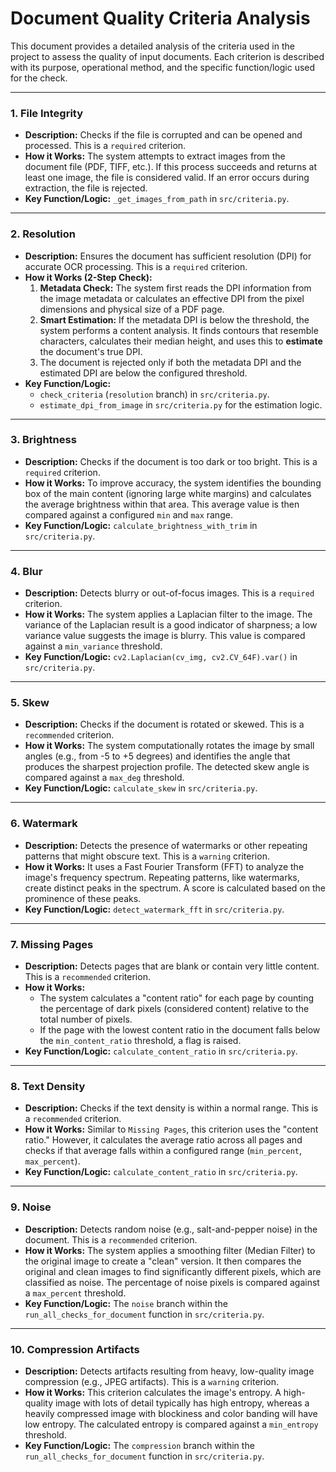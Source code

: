 # Document Quality Criteria Analysis

This document provides a detailed analysis of the criteria used in the project to assess the quality of input documents. Each criterion is described with its purpose, operational method, and the specific function/logic used for the check.

---

### 1. File Integrity

- **Description:** Checks if the file is corrupted and can be opened and processed. This is a `required` criterion.
- **How it Works:** The system attempts to extract images from the document file (PDF, TIFF, etc.). If this process succeeds and returns at least one image, the file is considered valid. If an error occurs during extraction, the file is rejected.
- **Key Function/Logic:** `_get_images_from_path` in `src/criteria.py`.

---

### 2. Resolution

- **Description:** Ensures the document has sufficient resolution (DPI) for accurate OCR processing. This is a `required` criterion.
- **How it Works (2-Step Check):**
    1.  **Metadata Check:** The system first reads the DPI information from the image metadata or calculates an effective DPI from the pixel dimensions and physical size of a PDF page.
    2.  **Smart Estimation:** If the metadata DPI is below the threshold, the system performs a content analysis. It finds contours that resemble characters, calculates their median height, and uses this to **estimate** the document's true DPI.
    3.  The document is rejected only if both the metadata DPI and the estimated DPI are below the configured threshold.
- **Key Function/Logic:**
    - `check_criteria` (`resolution` branch) in `src/criteria.py`.
    - `estimate_dpi_from_image` in `src/criteria.py` for the estimation logic.

---

### 3. Brightness

- **Description:** Checks if the document is too dark or too bright. This is a `required` criterion.
- **How it Works:** To improve accuracy, the system identifies the bounding box of the main content (ignoring large white margins) and calculates the average brightness within that area. This average value is then compared against a configured `min` and `max` range.
- **Key Function/Logic:** `calculate_brightness_with_trim` in `src/criteria.py`.

---

### 4. Blur

- **Description:** Detects blurry or out-of-focus images. This is a `required` criterion.
- **How it Works:** The system applies a Laplacian filter to the image. The variance of the Laplacian result is a good indicator of sharpness; a low variance value suggests the image is blurry. This value is compared against a `min_variance` threshold.
- **Key Function/Logic:** `cv2.Laplacian(cv_img, cv2.CV_64F).var()` in `src/criteria.py`.

---

### 5. Skew

- **Description:** Checks if the document is rotated or skewed. This is a `recommended` criterion.
- **How it Works:** The system computationally rotates the image by small angles (e.g., from -5 to +5 degrees) and identifies the angle that produces the sharpest projection profile. The detected skew angle is compared against a `max_deg` threshold.
- **Key Function/Logic:** `calculate_skew` in `src/criteria.py`.

---

### 6. Watermark

- **Description:** Detects the presence of watermarks or other repeating patterns that might obscure text. This is a `warning` criterion.
- **How it Works:** It uses a Fast Fourier Transform (FFT) to analyze the image's frequency spectrum. Repeating patterns, like watermarks, create distinct peaks in the spectrum. A score is calculated based on the prominence of these peaks.
- **Key Function/Logic:** `detect_watermark_fft` in `src/criteria.py`.

---

### 7. Missing Pages

- **Description:** Detects pages that are blank or contain very little content. This is a `recommended` criterion.
- **How it Works:**
    - The system calculates a "content ratio" for each page by counting the percentage of dark pixels (considered content) relative to the total number of pixels.
    - If the page with the lowest content ratio in the document falls below the `min_content_ratio` threshold, a flag is raised.
- **Key Function/Logic:** `calculate_content_ratio` in `src/criteria.py`.

---

### 8. Text Density

- **Description:** Checks if the text density is within a normal range. This is a `recommended` criterion.
- **How it Works:** Similar to `Missing Pages`, this criterion uses the "content ratio." However, it calculates the average ratio across all pages and checks if that average falls within a configured range (`min_percent`, `max_percent`).
- **Key Function/Logic:** `calculate_content_ratio` in `src/criteria.py`.

---

### 9. Noise

- **Description:** Detects random noise (e.g., salt-and-pepper noise) in the document. This is a `recommended` criterion.
- **How it Works:** The system applies a smoothing filter (Median Filter) to the original image to create a "clean" version. It then compares the original and clean images to find significantly different pixels, which are classified as noise. The percentage of noise pixels is compared against a `max_percent` threshold.
- **Key Function/Logic:** The `noise` branch within the `run_all_checks_for_document` function in `src/criteria.py`.

---

### 10. Compression Artifacts

- **Description:** Detects artifacts resulting from heavy, low-quality image compression (e.g., JPEG artifacts). This is a `warning` criterion.
- **How it Works:** This criterion calculates the image's entropy. A high-quality image with lots of detail typically has high entropy, whereas a heavily compressed image with blockiness and color banding will have low entropy. The calculated entropy is compared against a `min_entropy` threshold.
- **Key Function/Logic:** The `compression` branch within the `run_all_checks_for_document` function in `src/criteria.py`.